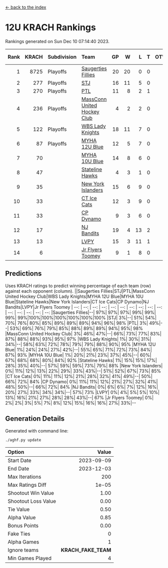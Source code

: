 [<- back to the index](readme.md)
# 12U KRACH Rankings
Rankings generated on Sun Dec 10 07:14:40 2023.

Rank|KRACH|Subdivision|Team|GP|W|L|T|OTW|OTL|SoS|Exp Wins|Win Diff
---:|---:|:---|:---|---:|---:|---:|---:|---:|---:|---:|---:|---:
1|8725|Playoffs|[Saugerties Fillies](https://gamesheetstats.com/seasons/3663/teams/140805/schedule)|20|20|0|0|0|0|77|20.8|-0.0
2|277|Playoffs|[STJ](https://gamesheetstats.com/seasons/3663/teams/140800/schedule)|16|11|5|0|1|0|1109|11.9|0.0
3|270|Playoffs|[PTL](https://gamesheetstats.com/seasons/3663/teams/140798/schedule)|11|8|2|1|0|1|94|9.4|0.0
4|236|Playoffs|[MassConn United Hockey Club](https://gamesheetstats.com/seasons/3663/teams/140797/schedule)|4|2|2|0|1|0|1843|2.9|0.0
5|122|Playoffs|[WBS Lady Knights](https://gamesheetstats.com/seasons/3663/teams/140808/schedule)|18|11|7|0|0|0|1445|11.9|0.0
6|87|Playoffs|[MYHA 12U Blue](https://gamesheetstats.com/seasons/3663/teams/140799/schedule)|12|5|7|0|0|1|810|5.9|0.0
7|70||[MYHA 10U Blue](https://gamesheetstats.com/seasons/3663/teams/140806/schedule)|14|8|6|0|0|1|648|8.9|0.0
8|47||[Stateline Hawks](https://gamesheetstats.com/seasons/3663/teams/174606/schedule)|4|3|1|0|0|1|16|3.9|0.0
9|35||[New York Islanders](https://gamesheetstats.com/seasons/3663/teams/140809/schedule)|15|6|9|0|2|0|1144|6.9|0.0
10|33||[CT Ice Cats](https://gamesheetstats.com/seasons/3663/teams/140801/schedule)|12|3|9|0|1|1|1438|3.9|0.0
11|33||[CP Dynamo](https://gamesheetstats.com/seasons/3663/teams/140802/schedule)|9|3|6|0|0|1|1799|3.9|0.0
12|17||[NJ Bandits](https://gamesheetstats.com/seasons/3663/teams/140807/schedule)|19|4|13|2|1|1|1792|5.9|0.0
13|13||[LVPY](https://gamesheetstats.com/seasons/3663/teams/140804/schedule)|15|3|11|1|2|0|634|4.4|0.0
14|6||[Jr Flyers Toomey](https://gamesheetstats.com/seasons/3663/teams/140803/schedule)|9|1|8|0|0|1|60|1.9|0.0

## Predictions
Uses KRACH ratings to predict winning percentage of each team (row) against each opponent (column).
||Saugerties Fillies|STJ|PTL|MassConn United Hockey Club|WBS Lady Knights|MYHA 12U Blue|MYHA 10U Blue|Stateline Hawks|New York Islanders|CT Ice Cats|CP Dynamo|NJ Bandits|LVPY|Jr Flyers Toomey
| --: | --: | --: | --: | --: | --: | --: | --: | --: | --: | --: | --: | --: | --: | --: 
|Saugerties Fillies|--| 97%| 97%| 97%| 99%| 99%| 99%| 99%|100%|100%|100%|100%|100%|100%
|STJ|  3%|--| 51%| 54%| 70%| 76%| 80%| 85%| 89%| 89%| 89%| 94%| 96%| 98%
|PTL|  3%| 49%|--| 53%| 69%| 76%| 79%| 85%| 88%| 89%| 89%| 94%| 95%| 98%
|MassConn United Hockey Club|  3%| 46%| 47%|--| 66%| 73%| 77%| 83%| 87%| 88%| 88%| 93%| 95%| 97%
|WBS Lady Knights|  1%| 30%| 31%| 34%|--| 58%| 63%| 72%| 78%| 79%| 79%| 88%| 90%| 95%
|MYHA 12U Blue|  1%| 24%| 24%| 27%| 42%|--| 55%| 65%| 71%| 72%| 73%| 84%| 87%| 93%
|MYHA 10U Blue|  1%| 20%| 21%| 23%| 37%| 45%|--| 60%| 67%| 68%| 68%| 80%| 84%| 92%
|Stateline Hawks|  1%| 15%| 15%| 17%| 28%| 35%| 40%|--| 57%| 59%| 59%| 73%| 79%| 88%
|New York Islanders|  0%| 11%| 12%| 13%| 22%| 29%| 33%| 43%|--| 51%| 52%| 67%| 73%| 85%
|CT Ice Cats|  0%| 11%| 11%| 12%| 21%| 28%| 32%| 41%| 49%|--| 50%| 66%| 72%| 84%
|CP Dynamo|  0%| 11%| 11%| 12%| 21%| 27%| 32%| 41%| 48%| 50%|--| 66%| 72%| 84%
|NJ Bandits|  0%|  6%|  6%|  7%| 12%| 16%| 20%| 27%| 33%| 34%| 34%|--| 57%| 73%
|LVPY|  0%|  4%|  5%|  5%| 10%| 13%| 16%| 21%| 27%| 28%| 28%| 43%|--| 67%
|Jr Flyers Toomey|  0%|  2%|  2%|  3%|  5%|  7%|  8%| 12%| 15%| 16%| 16%| 27%| 33%|--

## Generation Details

Generated with command line:
```
./aghf.py update
```

| Option | Value |
| :----- | ----: |
| Start Date | 2023-09-09 |
| End Date | 2023-12-03 |
| Max Iterations | 200 |
| Max Ratings Diff | 1e-05 |
| Shootout Win Value | 1.00 |
| Shootout Loss Value | 0.00 |
| Tie Value | 0.50 |
| Alpha Value | 0.85 |
| Bonus Points | 0.00 |
| Fake Ties | 0 |
| Alpha Games | 1 |
| Ignore teams | __KRACH_FAKE_TEAM__ |
| Min Games Played | 4 |

